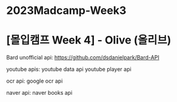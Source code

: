 # 2023Madcamp-Week3

# [몰입캠프 Week 4] - Olive (올리브)


Bard unofficial api:
https://github.com/dsdanielpark/Bard-API

youtube apis:
youtube data api
youtube player api

ocr api:
google ocr api

naver api:
naver books api
